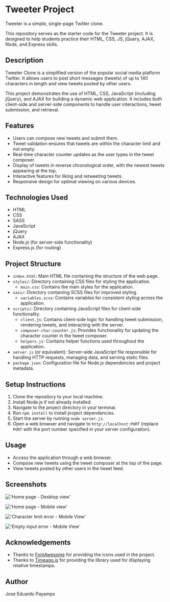 # Tweeter Project

Tweeter is a simple, single-page Twitter clone.

This repository serves as the starter code for the Tweeter project. It is designed to help students practice their HTML, CSS, JS, jQuery, AJAX, Node, and Express skills.

## Description
Tweeter Clone is a simplified version of the popular social media platform Twitter. It allows users to post short messages (tweets) of up to 140 characters in length and view tweets posted by other users.

This project demonstrates the use of HTML, CSS, JavaScript (including jQuery), and AJAX for building a dynamic web application. It includes both client-side and server-side components to handle user interactions, tweet submission, and retrieval.

## Features
- Users can compose new tweets and submit them.
- Tweet validation ensures that tweets are within the character limit and not empty.
- Real-time character counter updates as the user types in the tweet composer.
- Display of tweets in reverse chronological order, with the newest tweets appearing at the top.
- Interactive features for liking and retweeting tweets.
- Responsive design for optimal viewing on various devices.

## Technologies Used
- HTML
- CSS
- SASS
- JavaScript
- jQuery
- AJAX
- Node.js (for server-side functionality)
- Express.js (for routing)

## Project Structure
- `index.html`: Main HTML file containing the structure of the web page.
- `styles/`: Directory containing CSS files for styling the application.
  - `main.css`: Contains the main styles for the application.
- `sass/`: Directory containing SCSS files for improved styling.
  - `variables.scss`: Contains variables for consistent styling across the application.
- `scripts/`: Directory containing JavaScript files for client-side functionality.
  - `client.js`: Contains client-side logic for handling tweet submission, rendering tweets, and interacting with the server.
  - `composer-char-counter.js`: Provides functionality for updating the character counter in the tweet composer.
  - `helpers.js`: Contains helper functions used throughout the application.
- `server.js` (or equivalent): Server-side JavaScript file responsible for handling HTTP requests, managing data, and serving static files.
- `package.json`: Configuration file for Node.js dependencies and project metadata.

## Setup Instructions
1. Clone the repository to your local machine.
2. Install Node.js if not already installed.
3. Navigate to the project directory in your terminal.
4. Run `npm install` to install project dependencies.
5. Start the server by running `node server.js`.
6. Open a web browser and navigate to `http://localhost:PORT` (replace `PORT` with the port number specified in your server configuration).

## Usage
- Access the application through a web browser.
- Compose new tweets using the tweet composer at the top of the page.
- View tweets posted by other users in the tweet feed.

## Screenshots
!['Home page - Desktop view'](https://github.com/rosario-je/Tweeter/blob/master/docs/main-page-desktop.png)

!['Home page - Mobile view'](https://github.com/rosario-je/Tweeter/blob/master/docs/main-page-mobile.png)

!['Character limit error - Mobile View'](https://github.com/rosario-je/Tweeter/blob/master/docs/main-page-mobile-error.png)

!['Empty input error - Mobile View'](https://github.com/rosario-je/Tweeter/blob/master/docs/empty-tweet-error.png)


## Acknowledgements
- Thanks to [FontAwesome](https://fontawesome.com/) for providing the icons used in the project.
- Thanks to [Timeago.js](https://timeago.org/) for providing the library used for displaying relative timestamps.

## Author
Jose Eduardo Payamps


